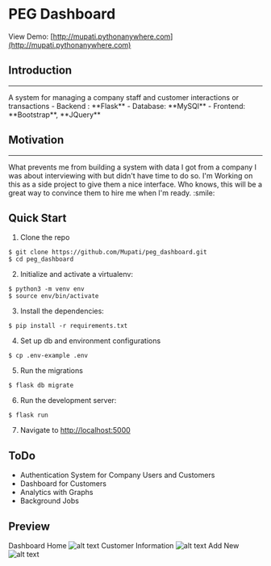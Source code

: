 # PEG Dashboard

View Demo: [http://mupati.pythonanywhere.com](http://mupati.pythonanywhere.com)

## Introduction

<hr>
A system for managing a company staff and customer interactions or transactions
- Backend : **Flask**
- Database: **MySQl**
- Frontend: **Bootstrap**, **JQuery**

## Motivation

<hr>
What prevents me from building a system with data I got from
a company I was about interviewing with but didn't have time to do so.
I'm Working on this as a side project to give them a nice interface.
Who knows, this will be a great way to convince them to hire me
when I'm ready. :smile:

## Quick Start

1. Clone the repo

```
$ git clone https://github.com/Mupati/peg_dashboard.git
$ cd peg_dashboard
```

2. Initialize and activate a virtualenv:

```
$ python3 -m venv env
$ source env/bin/activate
```

3. Install the dependencies:

```
$ pip install -r requirements.txt
```

4. Set up db and environment configurations

```
$ cp .env-example .env
```

5. Run the migrations

```
$ flask db migrate
```

6. Run the development server:

```
$ flask run
```

7. Navigate to [http://localhost:5000](http://localhost:5000)

## ToDo

- Authentication System for Company Users and Customers
- Dashboard for Customers
- Analytics with Graphs
- Background Jobs

## Preview
Dashboard Home ![alt text](https://res.cloudinary.com/mupati/image/upload/v1557492540/peg/home.png "home")
Customer Information ![alt text](https://res.cloudinary.com/mupati/image/upload/v1557492540/peg/table.png "display info")
Add New ![alt text](https://res.cloudinary.com/mupati/image/upload/v1557492540/peg/add.png "add new")